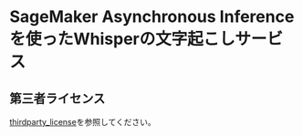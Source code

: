 # SageMaker Asynchronous Inference を使ったWhisperの文字起こしサービス

## 第三者ライセンス

[thirdparty_license](./thirdparty_license/)を参照してください。